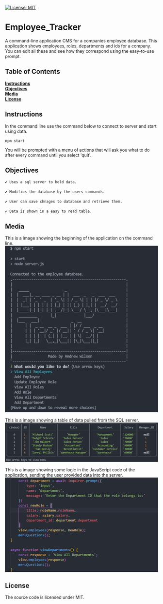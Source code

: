 [![License: MIT](https://img.shields.io/badge/License-MIT-yellow.svg)](https://opensource.org/licenses/MIT)


# Employee_Tracker
A command-line application CMS for a companies employee database. This application shows employees, roles, departments and ids for a company. You can edit all these and see how they correspond using the easy-to-use prompt.

## Table of Contents

**[Instructions](#Instructions)**<br>
**[Objectives](#Objectives)**<br>
**[Media](#Media)**<br>
**[License](#License)**<br>

## Instructions 

In the command line use the command below to connect to server and start using data.
```
npm start
```
You will be prompted with a menu of actions that will ask you what to do after every command until you select 'quit'. 

## Objectives

```
✔️ Uses a sql server to hold data.

✔️ Modifies the database by the users commands.

✔️ User can save chnages to database and retrieve them. 

✔️ Data is shown in a easy to read table.
```

## Media

This is a image showing the beginning of the application on the command line.
![](/assets/start.png)

This is a image showing a table of data pulled from the SQL server.
![](/assets/table.png)

This is a image showing some logic in the JavaScript code of the application, sending the user provided data into the server.
![](/assets/snippet.png)

## License
The source code is licensed under MIT.
